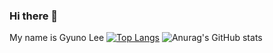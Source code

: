 ### Hi there 👋

My name is Gyuno Lee
[![Top Langs](https://github-readme-stats.vercel.app/api/top-langs/?username=ctccts22&layout=donut-vertical)](https://github.com/ctccts22/github-readme-stats)
![Anurag's GitHub stats](https://github-readme-stats.vercel.app/api?username=ctccts22&show_icons=true&theme=radical)

<!--
**ctccts22/ctccts22** is a ✨ _special_ ✨ repository because its `README.md` (this file) appears on your GitHub profile.

Here are some ideas to get you started:

- 🔭 I’m currently working on ...
- 🌱 I’m currently learning ...
- 👯 I’m looking to collaborate on ...
- 🤔 I’m looking for help with ...
- 💬 Ask me about ...
- 📫 How to reach me: ...
- 😄 Pronouns: ...
- ⚡ Fun fact: ...
-->
